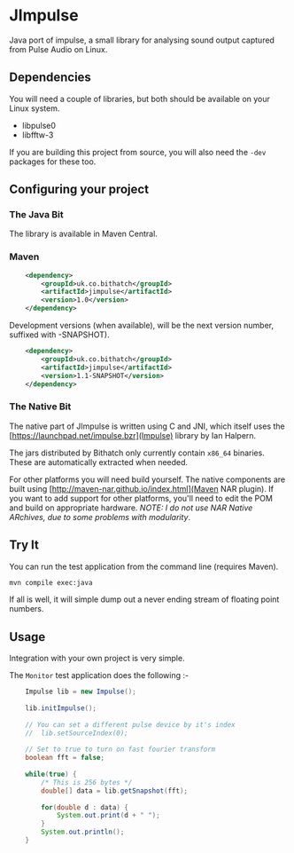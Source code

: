 # JImpulse

Java port of impulse, a small library for analysing sound output captured from Pulse Audio on Linux.

## Dependencies

You will need a couple of libraries, but both should be available on your Linux system. 

 * libpulse0
 * libfftw-3
 
If you are building this project from source, you will also need the `-dev` packages for these too.

## Configuring your project

### The Java Bit

The library is available in Maven Central.

### Maven

```xml
	<dependency>
		<groupId>uk.co.bithatch</groupId>
		<artifactId>jimpulse</artifactId>
		<version>1.0</version>
	</dependency>
```

Development versions (when available), will be the next version number, suffixed with -SNAPSHOT).

```xml
	<dependency>
		<groupId>uk.co.bithatch</groupId>
		<artifactId>jimpulse</artifactId>
		<version>1.1-SNAPSHOT</version>
	</dependency>
```

### The Native Bit

The native part of JImpulse is written using C and JNI, which itself uses the  [https://launchpad.net/impulse.bzr](Impulse) library by Ian Halpern. 

The jars distributed by Bithatch only currently contain `x86_64` binaries. These are automatically extracted when needed.

For other platforms you will need build yourself. The native components are built using [http://maven-nar.github.io/index.html](Maven NAR plugin). If you want to add support for other platforms, you'll need to edit the POM and build on appropriate hardware. *NOTE: I do not use NAR Native ARchives, due to some problems with modularity*.

## Try It

You can run the test application from the command line (requires Maven).

```sh
mvn compile exec:java
```

If all is well, it will simple dump out a never ending stream of floating point numbers.


## Usage

Integration with your own project is very simple.

The `Monitor` test application does the following :-

```java
	Impulse lib = new Impulse();
	
	lib.initImpulse();
	
	// You can set a different pulse device by it's index
	//	lib.setSourceIndex(0);
	
	// Set to true to turn on fast fourier transform
	boolean fft = false;
	
	while(true) {
		/* This is 256 bytes */
		double[] data = lib.getSnapshot(fft);
		
		for(double d : data) {
			System.out.print(d + " ");
		}
		System.out.println();
	}
```
